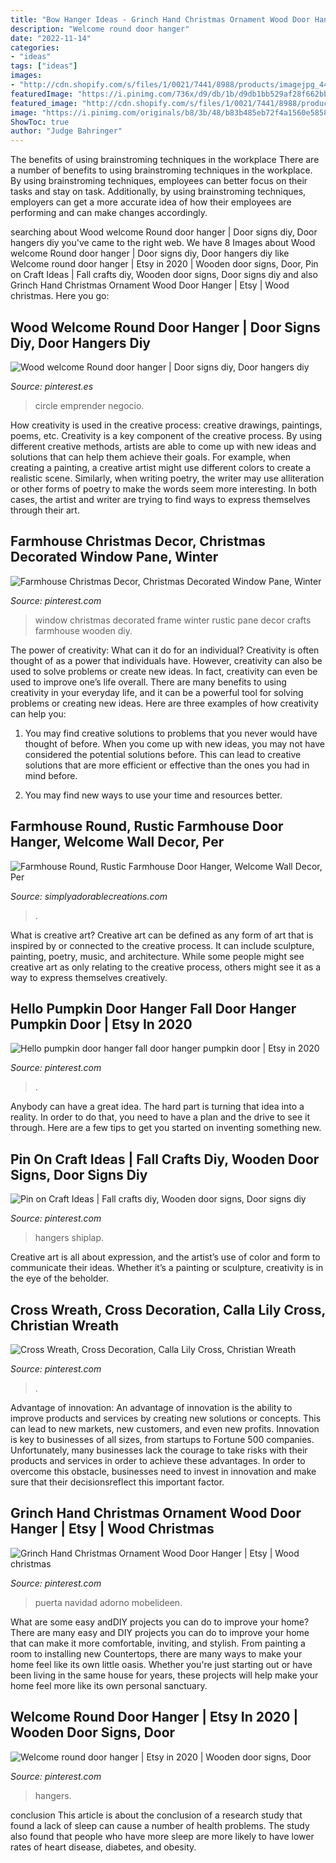 ```yaml
---
title: "Bow Hanger Ideas - Grinch Hand Christmas Ornament Wood Door Hanger"
description: "Welcome round door hanger"
date: "2022-11-14"
categories:
- "ideas"
tags: ["ideas"]
images:
- "http://cdn.shopify.com/s/files/1/0021/7441/8988/products/imagejpg_44861353-5928-449b-a673-24b8b4cb8451_1024x1024.jpg?v=1561180920"
featuredImage: "https://i.pinimg.com/736x/d9/db/1b/d9db1bb529af28f662bb1594f289205a.jpg"
featured_image: "http://cdn.shopify.com/s/files/1/0021/7441/8988/products/imagejpg_44861353-5928-449b-a673-24b8b4cb8451_1024x1024.jpg?v=1561180920"
image: "https://i.pinimg.com/originals/b8/3b/48/b83b485eb72f4a1560e585879708c4b1.jpg"
ShowToc: true
author: "Judge Bahringer"
---
```



The benefits of using brainstroming techniques in the workplace
There are a number of benefits to using brainstroming techniques in the workplace. By using brainstroming techniques, employees can better focus on their tasks and stay on task. Additionally, by using brainstroming techniques, employers can get a more accurate idea of how their employees are performing and can make changes accordingly.

	

		
searching about Wood welcome Round door hanger | Door signs diy, Door hangers diy you've came to the right web. We have 8 Images about Wood welcome Round door hanger | Door signs diy, Door hangers diy like Welcome round door hanger | Etsy in 2020 | Wooden door signs, Door, Pin on Craft Ideas | Fall crafts diy, Wooden door signs, Door signs diy and also Grinch Hand Christmas Ornament Wood Door Hanger | Etsy | Wood christmas. Here you go:
		
    
## Wood Welcome Round Door Hanger | Door Signs Diy, Door Hangers Diy

<img loading=lazy src="https://i.pinimg.com/originals/53/11/58/531158288a38d1ca90103a9fcf543449.jpg" onerror="this.onerror=null;this.src='https://tse2.mm.bing.net/th?id=OIP.d-Jsn46DO9k7NwjV9yOyaAHaJ4&amp;pid=15.1';" alt="Wood welcome Round door hanger | Door signs diy, Door hangers diy">

_Source: pinterest.es_

>circle emprender negocio. 

	

How creativity is used in the creative process: creative drawings, paintings, poems, etc.
Creativity is a key component of the creative process. By using different creative methods, artists are able to come up with new ideas and solutions that can help them achieve their goals. For example, when creating a painting, a creative artist might use different colors to create a realistic scene. Similarly, when writing poetry, the writer may use alliteration or other forms of poetry to make the words seem more interesting. In both cases, the artist and writer are trying to find ways to express themselves through their art.

    
## Farmhouse Christmas Decor, Christmas Decorated Window Pane, Winter

<img loading=lazy src="https://i.pinimg.com/736x/d9/db/1b/d9db1bb529af28f662bb1594f289205a.jpg" onerror="this.onerror=null;this.src='https://tse2.mm.bing.net/th?id=OIP.sJsuo8HLcQ1LxSuI-TcG8QHaJN&amp;pid=15.1';" alt="Farmhouse Christmas Decor, Christmas Decorated Window Pane, Winter">

_Source: pinterest.com_

>window christmas decorated frame winter rustic pane decor crafts farmhouse wooden diy. 

	

The power of creativity: What can it do for an individual?
Creativity is often thought of as a power that individuals have. However, creativity can also be used to solve problems or create new ideas. In fact, creativity can even be used to improve one’s life overall. There are many benefits to using creativity in your everyday life, and it can be a powerful tool for solving problems or creating new ideas. Here are three examples of how creativity can help you: 
1) You may find creative solutions to problems that you never would have thought of before. When you come up with new ideas, you may not have considered the potential solutions before. This can lead to creative solutions that are more efficient or effective than the ones you had in mind before. 

2) You may find new ways to use your time and resources better.

    
## Farmhouse Round, Rustic Farmhouse Door Hanger, Welcome Wall Decor, Per

<img loading=lazy src="http://cdn.shopify.com/s/files/1/0021/7441/8988/products/imagejpg_44861353-5928-449b-a673-24b8b4cb8451_1024x1024.jpg?v=1561180920" onerror="this.onerror=null;this.src='https://tse3.mm.bing.net/th?id=OIP.3Am_niDpR1ELSJg7EH_-FwHaJ4&amp;pid=15.1';" alt="Farmhouse Round, Rustic Farmhouse Door Hanger, Welcome Wall Decor, Per">

_Source: simplyadorablecreations.com_

>. 

	

What is creative art?
Creative art can be defined as any form of art that is inspired by or connected to the creative process. It can include sculpture, painting, poetry, music, and architecture. While some people might see creative art as only relating to the creative process, others might see it as a way to express themselves creatively.

    
## Hello Pumpkin Door Hanger Fall Door Hanger Pumpkin Door | Etsy In 2020

<img loading=lazy src="https://i.pinimg.com/originals/b8/3b/48/b83b485eb72f4a1560e585879708c4b1.jpg" onerror="this.onerror=null;this.src='https://tse2.mm.bing.net/th?id=OIP.9KZrfLHDmWkAh0UTeHa8MwHaJ4&amp;pid=15.1';" alt="Hello pumpkin door hanger fall door hanger pumpkin door | Etsy in 2020">

_Source: pinterest.com_

>. 

	

Anybody can have a great idea. The hard part is turning that idea into a reality. In order to do that, you need to have a plan and the drive to see it through. Here are a few tips to get you started on inventing something new.

    
## Pin On Craft Ideas | Fall Crafts Diy, Wooden Door Signs, Door Signs Diy

<img loading=lazy src="https://i.pinimg.com/736x/c0/48/31/c0483101ecdb388809f225b32e3ebbd2.jpg" onerror="this.onerror=null;this.src='https://tse2.mm.bing.net/th?id=OIP.HxaLtwTfbdtfH6QNkdZcqgHaJ3&amp;pid=15.1';" alt="Pin on Craft Ideas | Fall crafts diy, Wooden door signs, Door signs diy">

_Source: pinterest.com_

>hangers shiplap. 

	

Creative art is all about expression, and the artist’s use of color and form to communicate their ideas. Whether it’s a painting or sculpture, creativity is in the eye of the beholder.

    
## Cross Wreath, Cross Decoration, Calla Lily Cross, Christian Wreath

<img loading=lazy src="https://i.pinimg.com/736x/66/75/4e/66754eb6d7d9b1f7ff53d1077c442d7b.jpg" onerror="this.onerror=null;this.src='https://tse4.mm.bing.net/th?id=OIP.AJDCSJ7VpGtT-L5LOxMPJgHaJM&amp;pid=15.1';" alt="Cross Wreath, Cross Decoration, Calla Lily Cross, Christian Wreath">

_Source: pinterest.com_

>. 

	

Advantage of innovation:
An advantage of innovation is the ability to improve products and services by creating new solutions or concepts. This can lead to new markets, new customers, and even new profits. Innovation is key to businesses of all sizes, from startups to Fortune 500 companies. Unfortunately, many businesses lack the courage to take risks with their products and services in order to achieve these advantages. In order to overcome this obstacle, businesses need to invest in innovation and make sure that their decisionsreflect this important factor.

    
## Grinch Hand Christmas Ornament Wood Door Hanger | Etsy | Wood Christmas

<img loading=lazy src="https://i.pinimg.com/736x/2d/c4/61/2dc46175106b415ca4950efdf01ef80b.jpg" onerror="this.onerror=null;this.src='https://tse2.mm.bing.net/th?id=OIP.biUPS-FrsvhBaOKj3pPwCwAAAA&amp;pid=15.1';" alt="Grinch Hand Christmas Ornament Wood Door Hanger | Etsy | Wood christmas">

_Source: pinterest.com_

>puerta navidad adorno mobelideen. 

	

What are some easy andDIY projects you can do to improve your home?
There are many easy and DIY projects you can do to improve your home that can make it more comfortable, inviting, and stylish. From painting a room to installing new Countertops, there are many ways to make your home feel like its own little oasis. Whether you're just starting out or have been living in the same house for years, these projects will help make your home feel more like its own personal sanctuary.

    
## Welcome Round Door Hanger | Etsy In 2020 | Wooden Door Signs, Door

<img loading=lazy src="https://i.pinimg.com/originals/65/69/85/65698536deeb367069ca37163fef5d0c.jpg" onerror="this.onerror=null;this.src='https://tse2.mm.bing.net/th?id=OIP.1VWXmz56_DpMuiEOc8lCjgHaL8&amp;pid=15.1';" alt="Welcome round door hanger | Etsy in 2020 | Wooden door signs, Door">

_Source: pinterest.com_

>hangers. 

	

conclusion
This article is about the conclusion of a research study that found a lack of sleep can cause a number of health problems. The study also found that people who have more sleep are more likely to have lower rates of heart disease, diabetes, and obesity.

